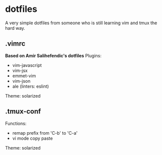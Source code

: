 # dotfiles
A very simple dotfiles from  someone who is still learning vim and tmux the hard way.

## .vimrc
**Based on Amir Salihefendic's dotfiles**
Plugins: 
- vim-javascript
- vim-jsx
- emmet-vim
- vim-json
- ale (linters: eslint)

Theme: solarized

## .tmux-conf
Functions:
- remap prefix from 'C-b' to 'C-a'
- vi mode copy paste

Theme: solarized

